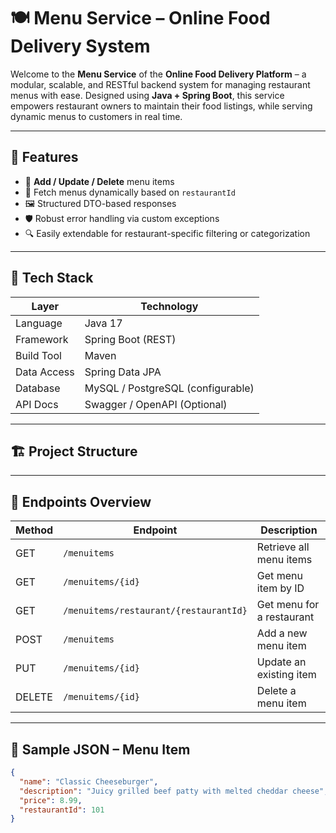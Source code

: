 # 🍽️ Menu Service – Online Food Delivery System

Welcome to the **Menu Service** of the **Online Food Delivery Platform** – a modular, scalable, and RESTful backend system for managing restaurant menus with ease. Designed using **Java + Spring Boot**, this service empowers restaurant owners to maintain their food listings, while serving dynamic menus to customers in real time.

---

## 📌 Features

- 🚀 **Add / Update / Delete** menu items
- 🧾 Fetch menus dynamically based on `restaurantId`
- 🖼️ Structured DTO-based responses
- 🛡️ Robust error handling via custom exceptions
- 🔍 Easily extendable for restaurant-specific filtering or categorization

---

## 🔧 Tech Stack

| Layer          | Technology                  |
|----------------|-----------------------------|
| Language       | Java 17                     |
| Framework      | Spring Boot (REST)          |
| Build Tool     | Maven                       |
| Data Access    | Spring Data JPA             |
| Database       | MySQL / PostgreSQL (configurable) |
| API Docs       | Swagger / OpenAPI (Optional) |

---

## 🏗️ Project Structure

---

## 📡 Endpoints Overview

| Method | Endpoint                   | Description                      |
|--------|----------------------------|----------------------------------|
| GET    | `/menuitems`               | Retrieve all menu items          |
| GET    | `/menuitems/{id}`          | Get menu item by ID              |
| GET    | `/menuitems/restaurant/{restaurantId}` | Get menu for a restaurant |
| POST   | `/menuitems`               | Add a new menu item              |
| PUT    | `/menuitems/{id}`          | Update an existing item          |
| DELETE | `/menuitems/{id}`          | Delete a menu item               |

---

## 🧪 Sample JSON – Menu Item

```json
{
  "name": "Classic Cheeseburger",
  "description": "Juicy grilled beef patty with melted cheddar cheese",
  "price": 8.99,
  "restaurantId": 101
}

